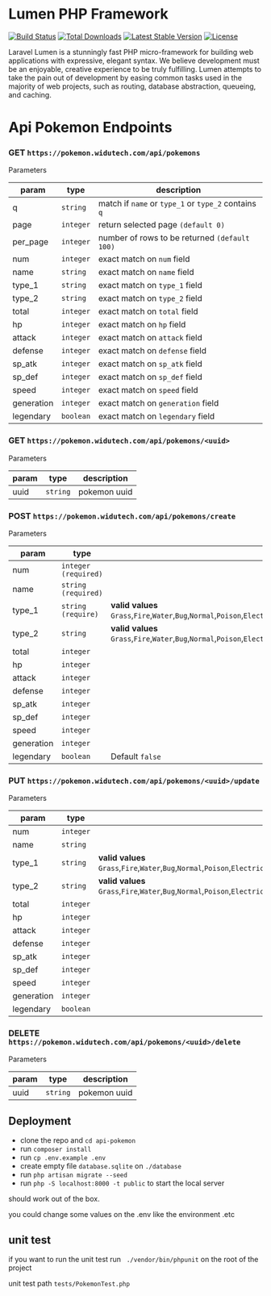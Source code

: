 # Lumen PHP Framework

[![Build Status](https://travis-ci.org/laravel/lumen-framework.svg)](https://travis-ci.org/laravel/lumen-framework)
[![Total Downloads](https://img.shields.io/packagist/dt/laravel/framework)](https://packagist.org/packages/laravel/lumen-framework)
[![Latest Stable Version](https://img.shields.io/packagist/v/laravel/framework)](https://packagist.org/packages/laravel/lumen-framework)
[![License](https://img.shields.io/packagist/l/laravel/framework)](https://packagist.org/packages/laravel/lumen-framework)

Laravel Lumen is a stunningly fast PHP micro-framework for building web applications with expressive, elegant syntax. We
believe development must be an enjoyable, creative experience to be truly fulfilling. Lumen attempts to take the pain
out of development by easing common tasks used in the majority of web projects, such as routing, database abstraction,
queueing, and caching.

# Api Pokemon Endpoints

### GET `https://pokemon.widutech.com/api/pokemons`

Parameters

| param      | type      | description                                          |
| ---------- | --------- | ---------------------------------------------------- |
| q          | `string`  | match if `name` or `type_1` or `type_2` contains `q` |
| page       | `integer` | return selected page `(default 0)`                   |
| per_page   | `integer` | number of rows to be returned `(default 100)`        |
| num        | `integer` | exact match on `num` field                           |
| name       | `string`  | exact match on `name` field                          |
| type_1     | `string`  | exact match on `type_1` field                        |
| type_2     | `string`  | exact match on `type_2` field                        |
| total      | `integer` | exact match on `total` field                         |
| hp         | `integer` | exact match on `hp` field                            |
| attack     | `integer` | exact match on `attack` field                        |
| defense    | `integer` | exact match on `defense` field                       |
| sp_atk     | `integer` | exact match on `sp_atk` field                        |
| sp_def     | `integer` | exact match on `sp_def` field                        |
| speed      | `integer` | exact match on `speed` field                         |
| generation | `integer` | exact match on `generation` field                    |
| legendary  | `boolean` | exact match on `legendary` field                     |

### GET `https://pokemon.widutech.com/api/pokemons/<uuid>`

Parameters

| param | type     | description  |
| ----- | -------- | ------------ |
| uuid  | `string` | pokemon uuid |

### POST `https://pokemon.widutech.com/api/pokemons/create`

Parameters

| param      | type                 | description                                                                                                                                                            |
| ---------- | -------------------- | ---------------------------------------------------------------------------------------------------------------------------------------------------------------------- |
| num        | `integer (required)` |
| name       | `string (required)`  |
| type_1     | `string (require)`   | **valid values** `Grass`,`Fire`,`Water`,`Bug`,`Normal`,`Poison`,`Electric`,`Ground`,`Fairy`,`Fighting`,`Psychic`,`Rock`,`Ghost`,`Ice`,`Dragon`,`Dark`,`Steel`,`Flying` |
| type_2     | `string`             | **valid values** `Grass`,`Fire`,`Water`,`Bug`,`Normal`,`Poison`,`Electric`,`Ground`,`Fairy`,`Fighting`,`Psychic`,`Rock`,`Ghost`,`Ice`,`Dragon`,`Dark`,`Steel`,`Flying` |
| total      | `integer`            |
| hp         | `integer`            |
| attack     | `integer`            |
| defense    | `integer`            |
| sp_atk     | `integer`            |
| sp_def     | `integer`            |
| speed      | `integer`            |
| generation | `integer`            |
| legendary  | `boolean`            | Default `false`                                                                                                                                                        |

### PUT `https://pokemon.widutech.com/api/pokemons/<uuid>/update`

Parameters

| param      | type      | description                                                                                                                                                            |
| ---------- | --------- | ---------------------------------------------------------------------------------------------------------------------------------------------------------------------- |
| num        | `integer` |
| name       | `string`  |
| type_1     | `string`  | **valid values** `Grass`,`Fire`,`Water`,`Bug`,`Normal`,`Poison`,`Electric`,`Ground`,`Fairy`,`Fighting`,`Psychic`,`Rock`,`Ghost`,`Ice`,`Dragon`,`Dark`,`Steel`,`Flying` |
| type_2     | `string`  | **valid values** `Grass`,`Fire`,`Water`,`Bug`,`Normal`,`Poison`,`Electric`,`Ground`,`Fairy`,`Fighting`,`Psychic`,`Rock`,`Ghost`,`Ice`,`Dragon`,`Dark`,`Steel`,`Flying` |
| total      | `integer` |
| hp         | `integer` |
| attack     | `integer` |
| defense    | `integer` |
| sp_atk     | `integer` |
| sp_def     | `integer` |
| speed      | `integer` |
| generation | `integer` |
| legendary  | `boolean` |

### DELETE `https://pokemon.widutech.com/api/pokemons/<uuid>/delete`

Parameters

| param | type     | description  |
| ----- | -------- | ------------ |
| uuid  | `string` | pokemon uuid |

## Deployment

-   clone the repo and `cd api-pokemon`
-   run `composer install`
-   run `cp .env.example .env`
-   create empty file `database.sqlite` on `./database`
-   run `php artisan migrate --seed`
-   run `php -S localhost:8000 -t public` to start the local server

should work out of the box.

you could change some values on the .env like the environment .etc

## unit test

if you want to run the unit test run ` ./vendor/bin/phpunit` on the root of the project

unit test path `tests/PokemonTest.php`
